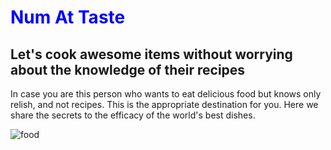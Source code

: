 <h1 style = "color:blue;">Num At Taste</h1>

## Let's cook awesome items without worrying about the knowledge of their recipes

 In case you are this person who wants to eat delicious food but knows only relish, and not recipes. This is the appropriate destination for you.
 Here we share the secrets to the efficacy of the world's best dishes.

![food](https://user-images.githubusercontent.com/95460021/184548684-997ed06d-7560-4007-9d5a-e3cad16a77f0.jpeg)

